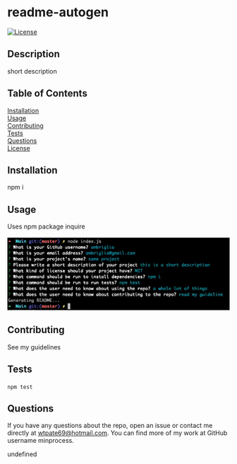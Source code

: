 
  # readme-autogen<br>
  [![License](https://img.shields.io/badge/License-Apache%202.0-blue.svg)](https://opensource.org/licenses/Apache-2.0)<br>
  ## Description<br>
  short description<br>
  ## Table of Contents<br>
  [Installation](#idInstall)<br>
  [Usage](#idUsage)<br>
  [Contributing](#idContributing)<br>
  [Tests](#idTests)<br>
  [Questions](#idQuestions)<br>
  [License](#idLicense)<br>

  <a id="idInstall"></a>
  ## Installation<br>
  npm i<br>
 
  <a id="idUsage"></a>
  ## Usage<br>
  Uses npm package inquire<br>
  <br>
  ![screenshot of the questions and answers](screenshot.png)<br>

  <a id="idContributing"></a>
  ## Contributing
  See my guidelines

  <a id="idTests"></a>
  ## Tests
  ```npm test```

  <a id="idQuestions"></a>
  ## Questions
  If you have any questions about the repo, open an issue or contact me directly at wtpate69@hotmail.com. You can find more of my work at GitHub username minprocess.

  <a id="idLicense"></a>
  undefined
